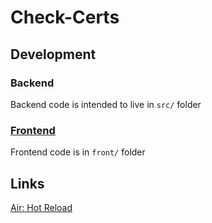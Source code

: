 # Check-Certs

## Development

### Backend

Backend code is intended to live in `src/` folder

### [Frontend](./front/README.md)

Frontend code is in `front/` folder

## Links

[Air: Hot Reload](https://github.com/cosmtrek/air)

